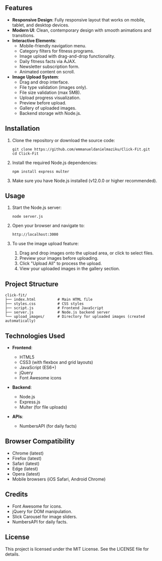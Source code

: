 ## Features

- **Responsive Design**: Fully responsive layout that works on mobile, tablet, and desktop devices.
- **Modern UI**: Clean, contemporary design with smooth animations and transitions.
- **Interactive Elements**:
  - Mobile-friendly navigation menu.
  - Category filters for fitness programs.
  - Image upload with drag-and-drop functionality.
  - Daily fitness facts via AJAX.
  - Newsletter subscription form.
  - Animated content on scroll.
- **Image Upload System**:
  - Drag and drop interface.
  - File type validation (images only).
  - File size validation (max 5MB).
  - Upload progress visualization.
  - Preview before upload.
  - Gallery of uploaded images.
  - Backend storage with Node.js.

## Installation

1. Clone the repository or download the source code:
   ```plaintext
   git clone https://github.com/emmanueldanielmaziku/Click-Fit.git
   cd Click-Fit
   ```

2. Install the required Node.js dependencies:
   ```plaintext
   npm install express multer
   ```

3. Make sure you have Node.js installed (v12.0.0 or higher recommended).

## Usage

1. Start the Node.js server:
   ```plaintext
   node server.js
   ```

2. Open your browser and navigate to:
   ```plaintext
   http://localhost:3000
   ```

3. To use the image upload feature:
   1. Drag and drop images onto the upload area, or click to select files.
   2. Preview your images before uploading.
   3. Click "Upload All" to process the upload.
   4. View your uploaded images in the gallery section.

## Project Structure

```plaintext
click-fit/
├── index.html          # Main HTML file
├── styles.css          # CSS styles
├── script.js           # Frontend JavaScript
├── server.js           # Node.js backend server
└── upload_images/      # Directory for uploaded images (created automatically)
```

## Technologies Used

- **Frontend**:
  - HTML5
  - CSS3 (with flexbox and grid layouts)
  - JavaScript (ES6+)
  - jQuery
  - Font Awesome icons

- **Backend**:
  - Node.js
  - Express.js
  - Multer (for file uploads)

- **APIs**:
  - NumbersAPI (for daily facts)

## Browser Compatibility

- Chrome (latest)
- Firefox (latest)
- Safari (latest)
- Edge (latest)
- Opera (latest)
- Mobile browsers (iOS Safari, Android Chrome)


## Credits

- Font Awesome for icons.
- jQuery for DOM manipulation.
- Slick Carousel for image sliders.
- NumbersAPI for daily facts.

## License

This project is licensed under the MIT License. See the LICENSE file for details.
